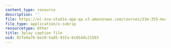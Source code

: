 ```yaml
---
content_type: resource
description: ''
file: https://ol-ocw-studio-app-qa.s3.amazonaws.com/courses/21m-355-musical-improvisation-spring-2013/02fe0a76be295ad593fa6c654dc21563_qo-XkWeLWLs.vtt
file_type: application/x-subrip
resourcetype: Other
title: 3play caption file
uid: 02fe0a76-be29-5ad5-93fa-6c654dc21563
---
```

